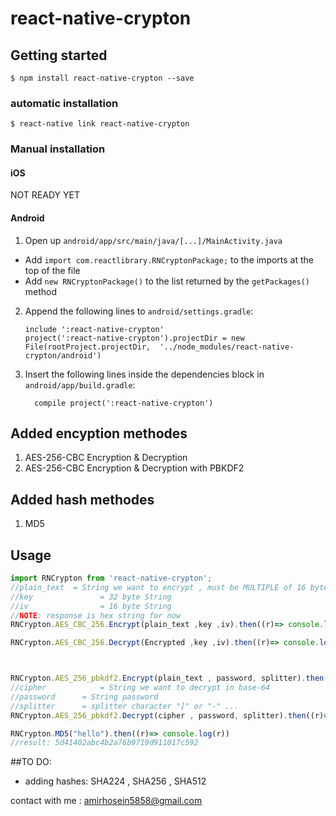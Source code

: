
# react-native-crypton

## Getting started

`$ npm install react-native-crypton --save`

### automatic installation

`$ react-native link react-native-crypton`

### Manual installation


#### iOS
NOT READY YET
<!-- 1. In XCode, in the project navigator, right click `Libraries` ➜ `Add Files to [your project's name]`
2. Go to `node_modules` ➜ `react-native-crypton` and add `RNCrypton.xcodeproj`
3. In XCode, in the project navigator, select your project. Add `libRNCrypton.a` to your project's `Build Phases` ➜ `Link Binary With Libraries`
4. Run your project (`Cmd+R`)< -->

#### Android

1. Open up `android/app/src/main/java/[...]/MainActivity.java`
  - Add `import com.reactlibrary.RNCryptonPackage;` to the imports at the top of the file
  - Add `new RNCryptonPackage()` to the list returned by the `getPackages()` method
2. Append the following lines to `android/settings.gradle`:
  	```
  	include ':react-native-crypton'
  	project(':react-native-crypton').projectDir = new File(rootProject.projectDir, 	'../node_modules/react-native-crypton/android')
  	```
3. Insert the following lines inside the dependencies block in `android/app/build.gradle`:
  	```
      compile project(':react-native-crypton')
  	```

<!-- #### Windows
[Read it! :D](https://github.com/ReactWindows/react-native)

1. In Visual Studio add the `RNCrypton.sln` in `node_modules/react-native-crypton/windows/RNCrypton.sln` folder to their solution, reference from their app.
2. Open up your `MainPage.cs` app
  - Add `using Crypton.RNCrypton;` to the usings at the top of the file
  - Add `new RNCryptonPackage()` to the `List<IReactPackage>` returned by the `Packages` method -->
## Added encyption methodes
1. AES-256-CBC Encryption & Decryption
2. AES-256-CBC Encryption & Decryption with PBKDF2


## Added hash methodes
1. MD5

## Usage
```javascript
import RNCrypton from 'react-native-crypton';
//plain_text  = String we want to encrypt , must be MULTIPLE of 16 byte
//key 				= 32 byte String
//iv  				= 16 byte String 
//NOTE: response is hex string for now
RNCrypton.AES_CBC_256.Encrypt(plain_text ,key ,iv).then((r)=> console.log(r))

RNCrypton.AES_CBC_256.Decrypt(Encrypted ,key ,iv).then((r)=> console.log(r))



RNCrypton.AES_256_pbkdf2.Encrypt(plain_text , password, splitter).then((r)=> console.log(r))
//cipher 			= String we want to decrypt in base-64
//password		= String password
//splitter		= splitter character "]" or "-" ...
RNCrypton.AES_256_pbkdf2.Decrypt(cipher , password, splitter).then((r)=> console.log(r))

RNCrypton.MD5("hello").then((r)=> console.log(r))
//result: 5d41402abc4b2a76b9719d911017c592

```

##TO DO:
-	adding hashes: SHA224 , SHA256 , SHA512

contact with me : 
amirhosein5858@gmail.com
  